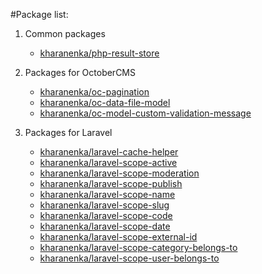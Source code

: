 #Package list:

1. Common packages
    * [kharanenka/php-result-store](https://packagist.org/packages/kharanenka/php-result-store)

2. Packages for OctoberCMS 
    * [kharanenka/oc-pagination](https://packagist.org/packages/kharanenka/oc-pagination)
    * [kharanenka/oc-data-file-model](https://packagist.org/packages/kharanenka/oc-data-file-model)
    * [kharanenka/oc-model-custom-validation-message](https://packagist.org/packages/kharanenka/oc-model-custom-validation-message)

3. Packages for Laravel
    * [kharanenka/laravel-cache-helper](https://packagist.org/packages/kharanenka/laravel-cache-helper)
    * [kharanenka/laravel-scope-active](https://packagist.org/packages/kharanenka/laravel-scope-active)
    * [kharanenka/laravel-scope-moderation](https://packagist.org/packages/kharanenka/laravel-scope-moderation)
    * [kharanenka/laravel-scope-publish](https://packagist.org/packages/kharanenka/laravel-scope-publish)
    * [kharanenka/laravel-scope-name](https://packagist.org/packages/kharanenka/laravel-scope-name)
    * [kharanenka/laravel-scope-slug](https://packagist.org/packages/kharanenka/laravel-scope-slug)
    * [kharanenka/laravel-scope-code](https://packagist.org/packages/kharanenka/laravel-scope-code)
    * [kharanenka/laravel-scope-date](https://packagist.org/packages/kharanenka/laravel-scope-date)
    * [kharanenka/laravel-scope-external-id](https://packagist.org/packages/kharanenka/laravel-scope-external-id)
    * [kharanenka/laravel-scope-category-belongs-to](https://packagist.org/packages/kharanenka/laravel-scope-category-belongs-to)
    * [kharanenka/laravel-scope-user-belongs-to](https://packagist.org/packages/kharanenka/laravel-scope-user-belongs-to)